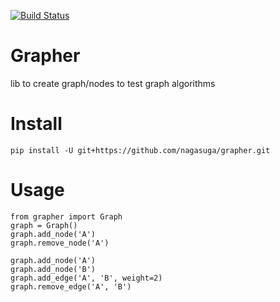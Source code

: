 [![Build Status](https://travis-ci.org/nagasuga/grapher.png?branch=master)](https://travis-ci.org/nagasuga/grapher)


Grapher
=======

lib to create graph/nodes to test graph algorithms


Install
=======

```
pip install -U git+https://github.com/nagasuga/grapher.git
```


Usage
=====

```
from grapher import Graph
graph = Graph()
graph.add_node('A')
graph.remove_node('A')

graph.add_node('A')
graph.add_node('B')
graph.add_edge('A', 'B', weight=2)
graph.remove_edge('A', 'B')
```
